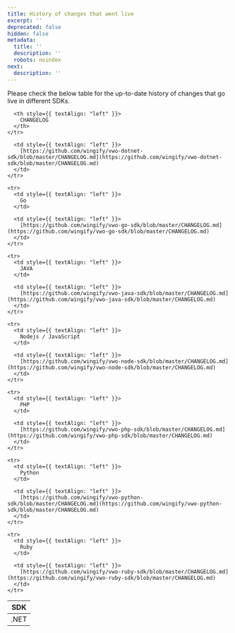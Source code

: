 ```yaml
---
title: History of changes that went live
excerpt: ''
deprecated: false
hidden: false
metadata:
  title: ''
  description: ''
  robots: noindex
next:
  description: ''
---
```

Please check the below table for the up-to-date history of changes that go live in different SDKs.

<Table align={["left","left"]}>
  <thead>
    <tr>
      <th style={{ textAlign: "left" }}>
        SDK
      </th>

      <th style={{ textAlign: "left" }}>
        CHANGELOG
      </th>
    </tr>
  </thead>

  <tbody>
    <tr>
      <td style={{ textAlign: "left" }}>
        .NET
      </td>

      <td style={{ textAlign: "left" }}>
        [https://github.com/wingify/vwo-dotnet-sdk/blob/master/CHANGELOG.md](https://github.com/wingify/vwo-dotnet-sdk/blob/master/CHANGELOG.md) 
      </td>
    </tr>

    <tr>
      <td style={{ textAlign: "left" }}>
        Go
      </td>

      <td style={{ textAlign: "left" }}>
        [https://github.com/wingify/vwo-go-sdk/blob/master/CHANGELOG.md](https://github.com/wingify/vwo-go-sdk/blob/master/CHANGELOG.md)
      </td>
    </tr>

    <tr>
      <td style={{ textAlign: "left" }}>
        JAVA
      </td>

      <td style={{ textAlign: "left" }}>
        [https://github.com/wingify/vwo-java-sdk/blob/master/CHANGELOG.md](https://github.com/wingify/vwo-java-sdk/blob/master/CHANGELOG.md) 
      </td>
    </tr>

    <tr>
      <td style={{ textAlign: "left" }}>
        Nodejs / JavaScript
      </td>

      <td style={{ textAlign: "left" }}>
        [https://github.com/wingify/vwo-node-sdk/blob/master/CHANGELOG.md](https://github.com/wingify/vwo-node-sdk/blob/master/CHANGELOG.md) 
      </td>
    </tr>

    <tr>
      <td style={{ textAlign: "left" }}>
        PHP
      </td>

      <td style={{ textAlign: "left" }}>
        [https://github.com/wingify/vwo-php-sdk/blob/master/CHANGELOG.md](https://github.com/wingify/vwo-php-sdk/blob/master/CHANGELOG.md) 
      </td>
    </tr>

    <tr>
      <td style={{ textAlign: "left" }}>
        Python
      </td>

      <td style={{ textAlign: "left" }}>
        [https://github.com/wingify/vwo-python-sdk/blob/master/CHANGELOG.md](https://github.com/wingify/vwo-python-sdk/blob/master/CHANGELOG.md) 
      </td>
    </tr>

    <tr>
      <td style={{ textAlign: "left" }}>
        Ruby
      </td>

      <td style={{ textAlign: "left" }}>
        [https://github.com/wingify/vwo-ruby-sdk/blob/master/CHANGELOG.md](https://github.com/wingify/vwo-ruby-sdk/blob/master/CHANGELOG.md) 
      </td>
    </tr>
  </tbody>
</Table>
